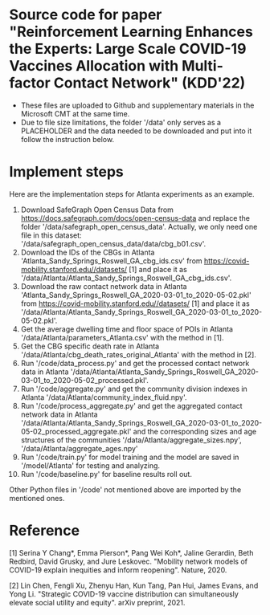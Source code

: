 # Source code for paper "Reinforcement Learning Enhances the Experts: Large Scale COVID-19 Vaccines Allocation with Multi-factor Contact Network" (KDD'22)

- These files are uploaded to Github and supplementary materials in the Microsoft CMT at the same time.
- Due to file size limitations, the folder '/data' only serves as a PLACEHOLDER and the data needed to be downloaded and put into it follow the instruction below.
 
# Implement steps
Here are the implementation steps for Atlanta experiments as an example.
1. Download SafeGraph Open Census Data from https://docs.safegraph.com/docs/open-census-data and replace the folder '/data/safegraph_open_census_data'. Actually, we only need one file in this dataset: '/data/safegraph_open_census_data/data/cbg_b01.csv'.
2. Download the IDs of the CBGs in Atlanta 'Atlanta_Sandy_Springs_Roswell_GA_cbg_ids.csv' from https://covid-mobility.stanford.edu//datasets/ [1] and place it as '/data/Atlanta/Atlanta_Sandy_Springs_Roswell_GA_cbg_ids.csv'.
3. Download the raw contact network data in Atlanta 'Atlanta_Sandy_Springs_Roswell_GA_2020-03-01_to_2020-05-02.pkl' from https://covid-mobility.stanford.edu//datasets/ [1] and place it as '/data/Atlanta/Atlanta_Sandy_Springs_Roswell_GA_2020-03-01_to_2020-05-02.pkl'.
4. Get the average dwelling time and floor space of POIs in Atlanta '/data/Atlanta/parameters_Atlanta.csv' with the method in [1].
5. Get the CBG specific death rate in Atlanta '/data/Atlanta/cbg_death_rates_original_Atlanta' with the method in [2].
6. Run '/code/data_process.py' and get the processed contact network data in Atlanta '/data/Atlanta/Atlanta_Sandy_Springs_Roswell_GA_2020-03-01_to_2020-05-02_processed.pkl'.
7. Run '/code/aggregate.py' and get the community division indexes in Atlanta '/data/Atlanta/community_index_fluid.npy'.
8. Run '/code/process_aggregate.py' and get the aggregated contact network data in Atlanta '/data/Atlanta/Atlanta_Sandy_Springs_Roswell_GA_2020-03-01_to_2020-05-02_processed_aggregate.pkl' and the corresponding sizes and age structures of the communities '/data/Atlanta/aggregate_sizes.npy', '/data/Atlanta/aggregate_ages.npy'
9. Run '/code/train.py' for model training and the model are saved in '/model/Atlanta' for testing and analyzing.
10. Run '/code/baseline.py' for baseline results roll out.

Other Python files in '/code' not mentioned above are imported by the mentioned ones.

# Reference
[1] Serina Y Chang*, Emma Pierson*, Pang Wei Koh*, Jaline Gerardin, Beth Redbird, David Grusky, and Jure Leskovec. "Mobility network models of COVID-19 explain inequities and inform reopening". Nature, 2020.

[2] Lin Chen, Fengli Xu, Zhenyu Han, Kun Tang, Pan Hui, James Evans, and Yong Li. "Strategic COVID-19 vaccine distribution can simultaneously elevate social utility and equity". arXiv preprint, 2021.
